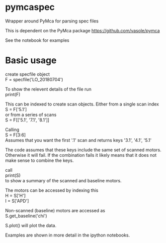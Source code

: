 # pymcaspec
Wrapper around PyMca for parsing spec files

This is dependent on the PyMca package
https://github.com/vasole/pymca

See the notebook for examples

# Basic usage 
create specfile object  
F = specfile('LO_20180704')

To show the relevent details of the file run  
print(F)

This can be indexed to create scan objects. Either from a single scan index  
S = F['5.1']  
or from a series of scans  
S = F[['5.1', '7.1', '8.1']]

Calling  
S = F[3:6]  
Assumes that you want the first '.1' scan and returns keys '3.1', '4.1', '5.1'

The code assumes that these keys include the same set of scanned motors. Otherwise it will fail. If the combination fails it likely means that it does not make sense to combine the keys. 

call  
print(S)  
to show a summary of the scanned and baseline motors. 

The motors can be accessed by indexing this  
H = S['H']  
I = S['APD']  


Non-scanned (baseline) motors are accessed as  
S.get_baseline('chi')


S.plot()
will plot the data. 


Examples are shown in more detail in the ipython notebooks.
